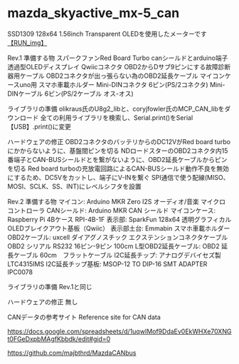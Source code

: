 # mazda_skyactive_mx-5_can

SSD1309 128x64 1.56inch Transparent OLEDを使用したメーターです
[【RUN_img】](https://imgur.com/gallery/8cYCE9L)

Rev.1
準備する物
スパークファンRed Board Turbo
canシールドとarduino端子
透過型OLEDディスプレイ
Qwiicコネクタ
OBD2からDサブ9ピンにする故障診断器用ケーブル
OBD2コネクタが出っ張らない為のOBD2延長ケーブル
マイコンケースuno用
スマホ車載ホルダー
Mini-DINコネクタ 6ピン(PS/2コネクタ)
Mini-DINケーブル 6ピン(PS/2ケーブル オス-オス)

ライブラリの準備
olikraus氏のU8g2_libと、coryjfowler氏のMCP_CAN_libをダウンロード
全ての利用ライブラリを検索し、Serial.print()をSerial【USB】.print()に変更

ハードウェアの修正
OBD2コネクタのバッテリからのDC12VがRed board turboにかからないように、基盤間ピンを切る
NDロードスターのOBD2コネクタ内15番端子とCAN-BUSシールドとを繋がないように、OBD2延長ケーブルからピンを切る
Red board turboの充放電回路によるCAN-BUSシールド動作不良を無効にするため、DC5Vをカットし、端子にV-INを繋ぐ
SPI通信で使う配線(MISO、MOSI、SCLK、SS、INT)にレベルシフタを設置

Rev.2
準備する物
マイコン: Arduino MKR Zero I2S オーディオ/音楽 マイクロコントローラ
CANシールド: Arduino MKR CAN シールド
マイコンケース: Raspberry Pi 4Bケース RPI-4B-1F
表示部: SparkFun 128x64 透明グラフィカルOLEDブレイクアウト基板（Qwiic）
表示部土台: Emmabin スマホ車載ホルダー
OBD2ケーブル: uxcell ダイアグノスチック エクステンションコネクタケーブル OBD2 シリアル RS232 16ピン-9ピン 100cm
L型OBD2延長ケーブル: OBD2 延長ケーブル 60cm　フラットケーブル
I2C延長チップ: アナログデバイセズ製LTC4315IMS
I2C延長チップ基板: MSOP-12 TO DIP-16 SMT ADAPTER IPC0078

ライブラリの準備
Rev.1と同じ

ハードウェアの修正
無し

CANデータの参考サイト
Reference site for CAN data

https://docs.google.com/spreadsheets/d/1uqwIMof9DdaEv0EkWHXe70XNGt0FGeDxpbMAgfKbbdk/edit#gid=0

https://github.com/majbthrd/MazdaCANbus
